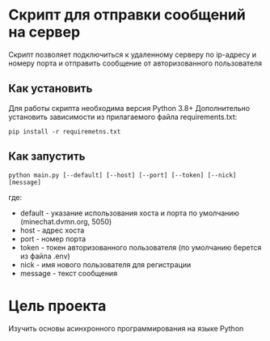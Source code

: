 # Скрипт для отправки сообщений на сервер

Скрипт позволяет подключиться к удаленному серверу по ip-адресу и номеру 
порта и отправить сообщение от авторизованного пользователя


## Как установить

Для работы скрипта необходима версия Python 3.8+
Дополнительно установить зависимости из прилагаемого файла requirements.txt:
```commandline
pip install -r requiremetns.txt
```

## Как запустить

```commandline
python main.py [--default] [--host] [--port] [--token] [--nick] [message]
```
где:

+ default - указание использования хоста и порта по умолчанию (minechat.dvmn.org, 5050)
+ host - адрес хоста
+ port - номер порта
+ token - токен авторизованного пользователя (по умолчанию берется из 
  файла .env)
+ nick - имя нового пользователя для регистрации
+ message - текст сообщения
  
# Цель проекта

Изучить основы асинхронного программирования на языке Python
